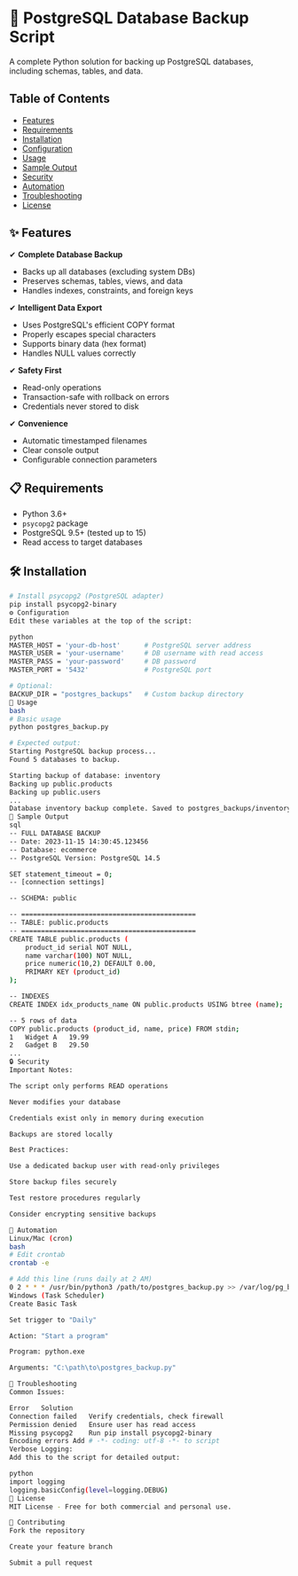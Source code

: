 # 📂 PostgreSQL Database Backup Script

A complete Python solution for backing up PostgreSQL databases, including schemas, tables, and data.

## Table of Contents
- [Features](#-features)
- [Requirements](#-requirements)
- [Installation](#-installation)
- [Configuration](#-configuration)
- [Usage](#-usage)
- [Sample Output](#-sample-output)
- [Security](#-security)
- [Automation](#-automation)
- [Troubleshooting](#-troubleshooting)
- [License](#-license)

## ✨ Features
✔ **Complete Database Backup**  
- Backs up all databases (excluding system DBs)
- Preserves schemas, tables, views, and data
- Handles indexes, constraints, and foreign keys

✔ **Intelligent Data Export**  
- Uses PostgreSQL's efficient COPY format
- Properly escapes special characters
- Supports binary data (hex format)
- Handles NULL values correctly

✔ **Safety First**  
- Read-only operations
- Transaction-safe with rollback on errors
- Credentials never stored to disk

✔ **Convenience**  
- Automatic timestamped filenames
- Clear console output
- Configurable connection parameters

## 📋 Requirements
- Python 3.6+
- `psycopg2` package
- PostgreSQL 9.5+ (tested up to 15)
- Read access to target databases

## 🛠 Installation
```bash
# Install psycopg2 (PostgreSQL adapter)
pip install psycopg2-binary
⚙ Configuration
Edit these variables at the top of the script:

python
MASTER_HOST = 'your-db-host'      # PostgreSQL server address
MASTER_USER = 'your-username'     # DB username with read access
MASTER_PASS = 'your-password'     # DB password
MASTER_PORT = '5432'              # PostgreSQL port

# Optional:
BACKUP_DIR = "postgres_backups"   # Custom backup directory
🚀 Usage
bash
# Basic usage
python postgres_backup.py

# Expected output:
Starting PostgreSQL backup process...
Found 5 databases to backup.

Starting backup of database: inventory
Backing up public.products
Backing up public.users
...
Database inventory backup complete. Saved to postgres_backups/inventory_backup_20231115_143045.sql
📄 Sample Output
sql
-- FULL DATABASE BACKUP
-- Date: 2023-11-15 14:30:45.123456
-- Database: ecommerce
-- PostgreSQL Version: PostgreSQL 14.5

SET statement_timeout = 0;
-- [connection settings]

-- SCHEMA: public

-- ============================================
-- TABLE: public.products
-- ============================================
CREATE TABLE public.products (
    product_id serial NOT NULL,
    name varchar(100) NOT NULL,
    price numeric(10,2) DEFAULT 0.00,
    PRIMARY KEY (product_id)
);

-- INDEXES
CREATE INDEX idx_products_name ON public.products USING btree (name);

-- 5 rows of data
COPY public.products (product_id, name, price) FROM stdin;
1   Widget A   19.99
2   Gadget B   29.50
...
🔒 Security
Important Notes:

The script only performs READ operations

Never modifies your database

Credentials exist only in memory during execution

Backups are stored locally

Best Practices:

Use a dedicated backup user with read-only privileges

Store backup files securely

Test restore procedures regularly

Consider encrypting sensitive backups

🤖 Automation
Linux/Mac (cron)
bash
# Edit crontab
crontab -e

# Add this line (runs daily at 2 AM)
0 2 * * * /usr/bin/python3 /path/to/postgres_backup.py >> /var/log/pg_backup.log 2>&1
Windows (Task Scheduler)
Create Basic Task

Set trigger to "Daily"

Action: "Start a program"

Program: python.exe

Arguments: "C:\path\to\postgres_backup.py"

🐛 Troubleshooting
Common Issues:

Error	Solution
Connection failed	Verify credentials, check firewall
Permission denied	Ensure user has read access
Missing psycopg2	Run pip install psycopg2-binary
Encoding errors	Add # -*- coding: utf-8 -*- to script
Verbose Logging:
Add this to the script for detailed output:

python
import logging
logging.basicConfig(level=logging.DEBUG)
📜 License
MIT License - Free for both commercial and personal use.

🤝 Contributing
Fork the repository

Create your feature branch

Submit a pull request